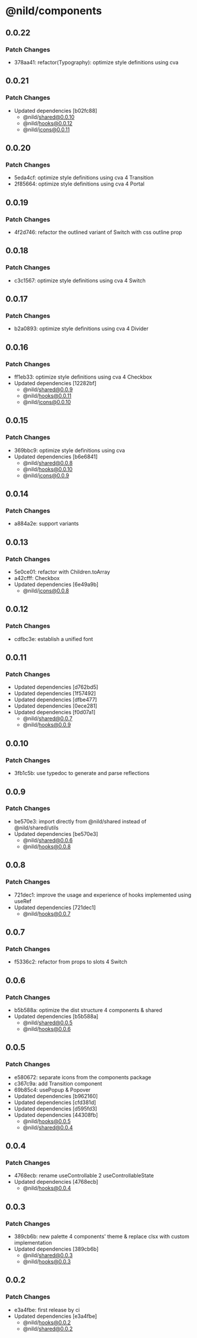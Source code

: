# @nild/components

## 0.0.22

### Patch Changes

- 378aa41: refactor(Typography): optimize style definitions using cva

## 0.0.21

### Patch Changes

- Updated dependencies [b02fc88]
  - @nild/shared@0.0.10
  - @nild/hooks@0.0.12
  - @nild/icons@0.0.11

## 0.0.20

### Patch Changes

- 5eda4cf: optimize style definitions using cva 4 Transition
- 2f85664: optimize style definitions using cva 4 Portal

## 0.0.19

### Patch Changes

- 4f2d746: refactor the outlined variant of Switch with css outline prop

## 0.0.18

### Patch Changes

- c3c1567: optimize style definitions using cva 4 Switch

## 0.0.17

### Patch Changes

- b2a0893: optimize style definitions using cva 4 Divider

## 0.0.16

### Patch Changes

- ff1eb33: optimize style definitions using cva 4 Checkbox
- Updated dependencies [12282bf]
  - @nild/shared@0.0.9
  - @nild/hooks@0.0.11
  - @nild/icons@0.0.10

## 0.0.15

### Patch Changes

- 369bbc9: optimize style definitions using cva
- Updated dependencies [b6e6841]
  - @nild/shared@0.0.8
  - @nild/hooks@0.0.10
  - @nild/icons@0.0.9

## 0.0.14

### Patch Changes

- a884a2e: support variants

## 0.0.13

### Patch Changes

- 5e0ce01: refactor with Children.toArray
- a42cfff: Checkbox
- Updated dependencies [6e49a9b]
  - @nild/icons@0.0.8

## 0.0.12

### Patch Changes

- cdfbc3e: establish a unified font

## 0.0.11

### Patch Changes

- Updated dependencies [d762bd5]
- Updated dependencies [1f57492]
- Updated dependencies [dfbe477]
- Updated dependencies [0ece281]
- Updated dependencies [f0d07a1]
  - @nild/shared@0.0.7
  - @nild/hooks@0.0.9

## 0.0.10

### Patch Changes

- 3fb1c5b: use typedoc to generate and parse reflections

## 0.0.9

### Patch Changes

- be570e3: import directly from @nild/shared instead of @nild/shared/utils
- Updated dependencies [be570e3]
  - @nild/shared@0.0.6
  - @nild/hooks@0.0.8

## 0.0.8

### Patch Changes

- 721dec1: improve the usage and experience of hooks implemented using useRef
- Updated dependencies [721dec1]
  - @nild/hooks@0.0.7

## 0.0.7

### Patch Changes

- f5336c2: refactor from props to slots 4 Switch

## 0.0.6

### Patch Changes

- b5b588a: optimize the dist structure 4 components & shared
- Updated dependencies [b5b588a]
  - @nild/shared@0.0.5
  - @nild/hooks@0.0.6

## 0.0.5

### Patch Changes

- e580672: separate icons from the components package
- c367c9a: add Transition component
- 69b85c4: usePopup & Popover
- Updated dependencies [b962160]
- Updated dependencies [cfd381d]
- Updated dependencies [d595fd3]
- Updated dependencies [44308fb]
  - @nild/hooks@0.0.5
  - @nild/shared@0.0.4

## 0.0.4

### Patch Changes

- 4768ecb: rename useControllable 2 useControllableState
- Updated dependencies [4768ecb]
  - @nild/hooks@0.0.4

## 0.0.3

### Patch Changes

- 389cb6b: new palette 4 components' theme & replace clsx with custom implementation
- Updated dependencies [389cb6b]
  - @nild/shared@0.0.3
  - @nild/hooks@0.0.3

## 0.0.2

### Patch Changes

- e3a4fbe: first release by ci
- Updated dependencies [e3a4fbe]
  - @nild/hooks@0.0.2
  - @nild/shared@0.0.2
